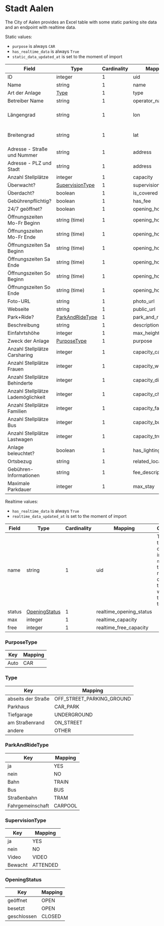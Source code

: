 # Stadt Aalen

The City of Aalen provides an Excel table with some static parking site data and an endpoint with realtime data.

Static values:

* `purpose` is always `CAR`
* `has_realtime_data` is always `True`
* `static_data_updated_at` is set to the moment of import

| Field                                          | Type                                      | Cardinality | Mapping                                 | Comment                                                                                           |
|------------------------------------------------|-------------------------------------------|-------------|-----------------------------------------|---------------------------------------------------------------------------------------------------|
| ID                                             | integer                                   | 1           | uid                                     |                                                                                                   |
| Name                                           | string                                    | 1           | name                                    |                                                                                                   |
| Art der Anlage                                 | [Type](#Type)                             | 1           | type                                    |                                                                                                   |
| Betreiber Name                                 | string                                    | 1           | operator_name                           |                                                                                                   |
| Längengrad                                     | string                                    | 1           | lon                                     | `,` as decimal separator                                                                          |
| Breitengrad                                    | string                                    | 1           | lat                                     | `,` as decimal separator                                                                          |
| Adresse - Straße und Nummer                    | string                                    | 1           | address                                 |                                                                                                   |
| Adresse - PLZ und Stadt                        | string                                    | 1           | address                                 |                                                                                                   |
| Anzahl Stellplätze                             | integer                                   | 1           | capacity                                |                                                                                                   |
| Überwacht?                                     | [SupervisionType](#SupervisionType)       | 1           | supervision_type                        |                                                                                                   |
| Überdacht?                                     | boolean                                   | 1           | is_covered                              |                                                                                                   |
| Gebührenpflichtig?                             | boolean                                   | 1           | has_fee                                 |                                                                                                   |
| 24/7 geöffnet?                                 | boolean                                   | 1           | opening_hours                           |                                                                                                   |
| Öffnungszeiten Mo-Fr Beginn                    | string (time)                             | 1           | opening_hours                           |                                                                                                   |
| Öffnungszeiten Mo-Fr Ende                      | string (time)                             | 1           | opening_hours                           |                                                                                                   |
| Öffnungszeiten Sa Beginn                       | string (time)                             | 1           | opening_hours                           |                                                                                                   |
| Öffnungszeiten Sa Ende                         | string (time)                             | 1           | opening_hours                           |                                                                                                   |
| Öffnungszeiten So Beginn                       | string (time)                             | 1           | opening_hours                           |                                                                                                   |
| Öffnungszeiten So Ende                         | string (time)                             | 1           | opening_hours                           |                                                                                                   |
| Foto-URL                                       | string                                    | 1           | photo_url                               |                                                                                                   |
| Webseite                                       | string                                    | 1           | public_url                              |                                                                                                   |
| Park+Ride?                                     | [ParkAndRideType](#ParkAndRideType)       | 1           | park_and_ride_type                      |                                                                                                   |
| Beschreibung                                   | string                                    | 1           | description                             |                                                                                                   |
| Einfahrtshöhe                                  | integer                                   | 1           | max_height                              |                                                                                                   |
| Zweck der Anlage                               | [PurposeType](#PurposeType)               | 1           | purpose                                 |                                                                                                   |
| Anzahl Stellplätze Carsharing                  | integer                                   | 1           | capacity_carsharing                     |                                                                                                   |
| Anzahl Stellplätze Frauen                      | integer                                   | 1           | capacity_woman                          |                                                                                                   |
| Anzahl Stellplätze Behinderte                  | integer                                   | 1           | capacity_disabled                       |                                                                                                   |
| Anzahl Stellplätze Lademöglichkeit             | integer                                   | 1           | capacity_charging                       |                                                                                                   |
| Anzahl Stellplätze Familien                    | integer                                   | 1           | capacity_family                         |                                                                                                   |
| Anzahl Stellplätze Bus                         | integer                                   | 1           | capacity_bus                            |                                                                                                   |
| Anzahl Stellplätze Lastwagen                   | integer                                   | 1           | capacity_truck                          |                                                                                                   |
| Anlage beleuchtet?                             | boolean                                   | 1           | has_lighting                            |                                                                                                   |
| Ortsbezug                                      | string                                    | 1           | related_location                        |                                                                                                   |
| Gebühren-Informationen                         | string                                    | 1           | fee_description                         |                                                                                                   |
| Maximale Parkdauer                             | integer                                   | 1           | max_stay                                |                                                                                                   |


Realtime values:

* `has_realtime_data` is always `True`
* `realtime_data_updated_at` is set to the moment of import

| Field                                          | Type                                      | Cardinality | Mapping                                 | Comment                                                                                                 |
|------------------------------------------------|-------------------------------------------|-------------|-----------------------------------------|---------------------------------------------------------------------------------------------------------|
| name                                           | string                                    | 1           | uid                                     | The `uid` in the static data are in the `name` of the realtime data, therefore we match them together   |
| status                                         | [OpeningStatus](#OpeningStatus)           | 1           | realtime_opening_status                 |                                                                                                         |
| max                                            | integer                                   | 1           | realtime_capacity                       |                                                                                                         |
| free                                           | integer                                   | 1           | realtime_free_capacity                  |                                                                                                         |


### PurposeType

| Key          | Mapping   |
|--------------|-----------|
| Auto         | CAR       |


### Type

| Key                  | Mapping                      |
|----------------------|------------------------------|
| abseits der Straße   | OFF_STREET_PARKING_GROUND    |
| Parkhaus             | CAR_PARK                     |
| Tiefgarage           | UNDERGROUND                  |
| am Straßenrand       | ON_STREET                    |
| andere               | OTHER                        |


### ParkAndRideType

| Key                   | Mapping       |
|-----------------------|---------------|
| ja                    | YES           |
| nein                  | NO            |
| Bahn                  | TRAIN         |
| Bus                   | BUS           |
| Straßenbahn           | TRAM          |
| Fahrgemeinschaft      | CARPOOL       |


### SupervisionType

| Key                   | Mapping       |
|-----------------------|---------------|
| ja                    | YES           |
| nein                  | NO            |
| Video                 | VIDEO         |
| Bewacht               | ATTENDED      |


### OpeningStatus

| Key              | Mapping   |
|------------------|-----------|
| geöffnet         | OPEN      |
| besetzt          | OPEN      |
| geschlossen      | CLOSED    |


